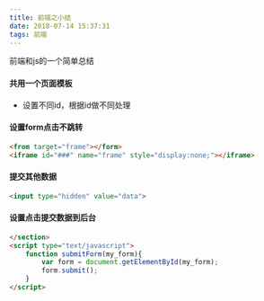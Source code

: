 ```yaml
---
title: 前端之小结
date: 2018-07-14 15:37:31
tags: 前端
---
```

前端和js的一个简单总结
#### 共用一个页面模板
  * 设置不同id，根据id做不同处理

#### 设置form点击不跳转
```html
<from target="frame"></form>
<iframe id="###" name="frame" style="display:none;"></iframe>
```
#### 提交其他数据
```html
<input type="hidden" value="data">
```

#### 设置点击提交数据到后台
```html
</section>
<script type="text/javascript">
    function submitForm(my_form){
        var form = document.getElementById(my_form);
        form.submit();
    }
</script>
```
